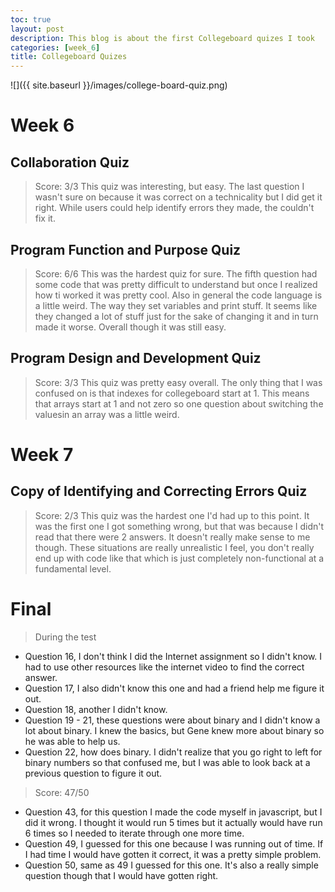 ```yaml
---
toc: true
layout: post
description: This blog is about the first Collegeboard quizes I took
categories: [week_6]
title: Collegeboard Quizes
---
```


![]({{ site.baseurl }}/images/college-board-quiz.png)

# Week 6
## Collaboration Quiz
> Score: 3/3
This quiz was interesting, but easy. The last question I wasn't sure on because it was correct on a technicality but I did get it right. While users could help identify errors they made, the couldn't fix it.

## Program Function and Purpose Quiz
> Score: 6/6
This was the hardest quiz for sure. The fifth question had some code that was pretty difficult to understand but once I realized how ti worked it was pretty cool. Also in general the code language is a little weird. The way they set variables and print stuff. It seems like they changed a lot of stuff just for the sake of changing it and in turn made it worse. Overall though it was still easy. 

## Program Design and Development Quiz
> Score: 3/3
This quiz was pretty easy overall. The only thing that I was confused on is that indexes for collegeboard start at 1. This means that arrays start at 1 and not zero so one question about switching the valuesin an array was a little weird. 

# Week 7
## Copy of Identifying and Correcting Errors Quiz
> Score: 2/3
This quiz was the hardest one I'd had up to this point. It was the first one I got something wrong, but that was because I didn't read that there were 2 answers. It doesn't really make sense to me though. These situations are really unrealistic I feel, you don't really end up with code like that which is just completely non-functional at a fundamental level.

# Final
> During the test
- Question 16, I don't think I did the Internet assignment so I didn't know. I had to use other resources like the internet video to find the correct answer. 
- Question 17, I also didn't know this one and had a friend help me figure it out. 
- Question 18, another I didn't know. 
- Question 19 - 21, these questions were about binary and I didn't know a lot about binary. I knew the basics, but Gene knew more about binary so he was able to help us.
- Question 22, how does binary. I didn't realize that you go right to left for binary numbers so that confused me, but I was able to look back at a previous question to figure it out. 
> Score: 47/50
- Question 43, for this question I made the code myself in javascript, but I did it wrong. I thought it would run 5 times but it actually would have run 6 times so I needed to iterate through one more time. 
- Question 49, I guessed for this one because I was running out of time. If I had time I would have gotten it correct, it was a pretty simple problem.
- Question 50, same as 49 I guessed for this one. It's also a really simple question though that I would have gotten right. 
